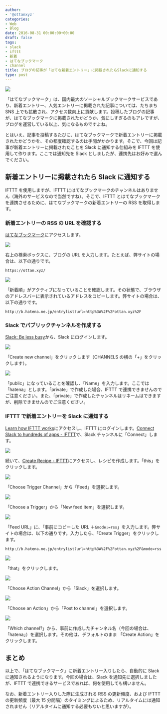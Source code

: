 ```yaml
---
author:
- '@ottanxyz'
categories:
- Web
- Blog
date: 2016-08-31 00:00:00+00:00
draft: false
tags:
- slack
- ifttt
- 新着
- はてなブックマーク
- channel
title: ブログの記事が「はてな新着エントリー」に掲載されたらSlackに通知する
type: post
---
```


![](160831-57c6ccdf04c70.png)

「はてなブックマーク」は、国内最大のソーシャルブックマークサービスであり、新着エントリー、人気エントリーに掲載された記事については、たちまち SNS 上でも拡散され、アクセス数向上に貢献します。投稿したブログの記事が、はてなブックマークに掲載されたかどうか、気にしすぎるのもアレですが、ブログを運営している以上、気になるものですよね。

とはいえ、記事を投稿するたびに、はてなブックマークで新着エントリーに掲載されたかどうかを、その都度確認するのは手間がかかります。そこで、今回は記事が新着エントリーに掲載されたことを Slack に通知する仕組みを IFTTT を使用して作ります。ここでは通知先を Slack としましたが、連携先はお好みで選んでください。

## 新着エントリーに掲載されたら Slack に通知する

IFTTT を使用しますが、IFTTT にはてなブックマークのチャンネルはありません（海外のサービスなので当然ですね）。そこで、IFTTT とはてなブックマークを連携させるために、はてなブックマークの新着エントリーの RSS を取得します。

### 新着エントリーの RSS の URL を確認する

[はてなブックマーク](http://b.hatena.ne.jp/)にアクセスします。

![](160831-57c6cce800e63.png)

右上の検索ボックスに、ブログの URL を入力します。たとえば、弊サイトの場合は、以下の通りです。

    https://ottan.xyz/

![](160831-57c6ccec88a7c.png)

「新着順」がアクティブになっていることを確認します。その状態で、ブラウザのアドレスバーに表示されているアドレスをコピーします。弊サイトの場合は、以下の通りです。

    http://b.hatena.ne.jp/entrylist?url=http%3A%2F%2Fottan.xyz%2F

### Slack でパブリックチャンネルを作成する

[Slack: Be less busy](https://slack.com/)から、Slack にログインします。

![](160831-57c6ccf11b89b.png)

「Create new channel」をクリックします（CHANNELS の横の「+」をクリックします）。

![](160831-57c6ccf5c3471.png)

「public」になっていることを確認し、「Name」を入力します。ここでは「hatena」とします。「private」で作成した場合、IFTTT で連携できませんのでご注意ください。また、「private」で作成したチャンネルはリネームはできますが、削除できませんのでご注意ください。

### IFTTT で新着エントリーを Slack に通知する

[Learn how IFTTT works](https://ifttt.com/)にアクセスし、IFTTT にログインします。[Connect Slack to hundreds of apps - IFTTT](https://ifttt.com/slack)で、Slack チャンネルに「Connect」します。

![](160831-57c6ccfa9ac43.png)

続いて、[Create Recipe - IFTTT](https://ifttt.com/myrecipes/personal/new)にアクセスし、レシピを作成します。「this」をクリックします。

![](160831-57c6ccff62a0f.png)

「Choose Trigger Channel」から「Feed」を選択します。

![](160831-57c6cd043e82a.png)

「Choose a Trigger」から「New feed item」を選択します。

![](160831-57c6cd099a150.png)

「Feed URL」に、「事前にコピーした URL ＋`&mode;=rss`」を入力します。弊サイトの場合は、以下の通りです。入力したら、「Create Trigger」をクリックします。

    http://b.hatena.ne.jp/entrylist?url=http%3A%2F%2Fottan.xyz%2F&mode=rss

![](160831-57c6cd0f6750d.png)

「that」をクリックします。

![](160831-57c6cd144a476.png)

「Choose Action Channel」から「Slack」を選択します。

![](160831-57c6cd1a4c7e7.png)

「Choose an Action」から「Post to channel」を選択します。

![](160831-57c6cd21c6d4e.png)

「Which channel?」から、事前に作成したチャンネル名（今回の場合は、「hatena」）を選択します。その他は、デフォルトのまま
「Create Action」をクリックします。

## まとめ

以上で、「はてなブックマーク」に新着エントリー入りしたら、自動的に Slack に通知されるようになります。今回の場合は、Slack を通知先に選択しましたが、IFTTT で連携できるサービスであれば、何を使用しても構いません。

なお、新着エントリー入りした際に生成される RSS の更新頻度、および IFTTT の更新頻度（最大 15 分間隔）のタイミングによるため、リアルタイムには通知されません（リアルタイムに通知する必要もないと思いますが）。